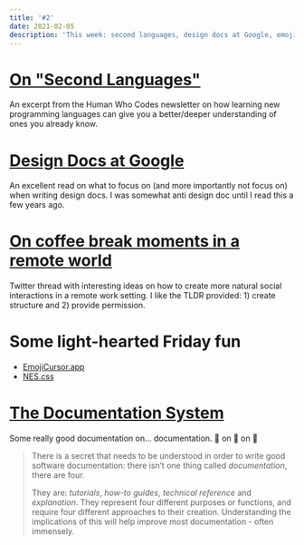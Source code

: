 ```yaml
---
title: '#2'
date: 2021-02-05
description: 'This week: second languages, design docs at Google, emoji cursors, and the Documentation System.'
---
```


# [On "Second Languages"](https://gist.github.com/mturco/6eeafc7e1c511a8f06fe643f7dcfaef2)

An excerpt from the Human Who Codes newsletter on how learning new programming languages can give you a better/deeper understanding of ones you already know.

# [Design Docs at Google](https://www.industrialempathy.com/posts/design-docs-at-google/)

An excellent read on what to focus on (and more importantly not focus on) when writing design docs. I was somewhat anti design doc until I read this a few years ago.

# [On coffee break moments in a remote world](https://threadreaderapp.com/thread/1356462768447238146.html)

Twitter thread with interesting ideas on how to create more natural social interactions in a remote work setting. I like the TLDR provided: 1) create structure and 2) provide permission.

# Some light-hearted Friday fun

- [EmojiCursor.app](https://www.emojicursor.app/)
- [NES.css](https://nostalgic-css.github.io/NES.css/)

# [The Documentation System](https://documentation.divio.com/)

Some really good documentation on... documentation. 📖 on 📖 on 📖

> There is a secret that needs to be understood in order to write good software documentation: there isn’t one thing called _documentation_, there are four.
>
> They are: _tutorials_, _how-to guides_, _technical reference_ and _explanation_. They represent four different purposes or functions, and require four different approaches to their creation. Understanding the implications of this will help improve most documentation - often immensely.
